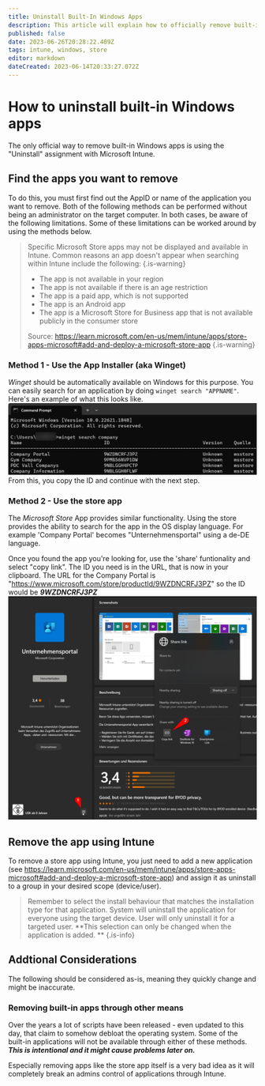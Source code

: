 ```yaml
---
title: Uninstall Built-In Windows Apps
description: This article will explain how to officially remove built-in apps from Windows 10 and up.
published: false
date: 2023-06-26T20:28:22.409Z
tags: intune, windows, store
editor: markdown
dateCreated: 2023-06-14T20:33:27.072Z
---
```


# How to uninstall built-in Windows apps
The only official way to remove built-in Windows apps is using the "Uninstall" assignment with Microsoft Intune. 
## Find the apps you want to remove
To do this, you must first find out the AppID or name of the application you want to remove. Both of the following methods can be performed without being an administrator on the target computer. In both cases, be aware of the following limitations. Some of these limitations can be worked around by using the methods below.

> Specific Microsoft Store apps may not be displayed and available in Intune. Common reasons an app doesn't appear when searching within Intune include the following:
{.is-warning}
> - The app is not available in your region
> - The app is not available if there is an age restriction
> - The app is a paid app, which is not supported
> - The app is an Android app
> - The app is a Microsoft Store for Business app that is not available publicly in the consumer store
> 
> Source:  https://learn.microsoft.com/en-us/mem/intune/apps/store-apps-microsoft#add-and-deploy-a-microsoft-store-app
{.is-warning}


### Method 1 - Use the App Installer (aka Winget)
*Winget* should be automatically available on Windows for this purpose. You can easily search for an application by doing `winget search "APPNAME"`. Here's an example of what this looks like.
![2023-06-26_21-19-34.png](/2023-06-26_21-19-34.png)
From this, you copy the ID and continue with the next step.
### Method 2 - Use the store app
The *Microsoft Store* App provides similar functionality. Using the store provides the ability to search for the app in the OS display language. For example 'Company Portal' becomes "Unternehmensportal" using a de-DE language.

Once you found the app you're looking for, use the 'share' funtionality and select "copy link". The ID you need is in the URL, that is now in your clipboard. 
The URL for the Company Portal is "https://www.microsoft.com/store/productId/9WZDNCRFJ3PZ" so the ID would be ***9WZDNCRFJ3PZ***
![microsoftstore-sharelink.png](/microsoftstore-sharelink.png)
## Remove the app using Intune
To remove a store app using Intune, you just need to add a new application (see https://learn.microsoft.com/en-us/mem/intune/apps/store-apps-microsoft#add-and-deploy-a-microsoft-store-app) and assign it as uninstall to a group in your desired scope (device/user).

> Remember to select the install behaviour that matches the installation type for that application. System will uninstall the application for everyone using the target device. User will only uninstall it for a targeted user. **This selection can only be changed when the application is added. **
{.is-info}

## Addtional Considerations
The following should be considered as-is, meaning they quickly change and might be inaccurate.
### Removing built-in apps through other means
Over the years a lot of scripts have been released - even updated to this day, that claim to somehow debloat the operating system. Some of the built-in applications will not be available through either of these methods. ***This is intentional and it might cause problems later on.***

Especially removing apps like the store app itself is a very bad idea as it will completely break an admins control of applications through Intune. 